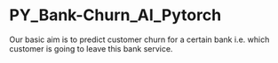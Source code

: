 # PY_Bank-Churn_AI_Pytorch
Our basic aim is to predict customer churn for a certain bank i.e. which customer is going to leave this bank service.
